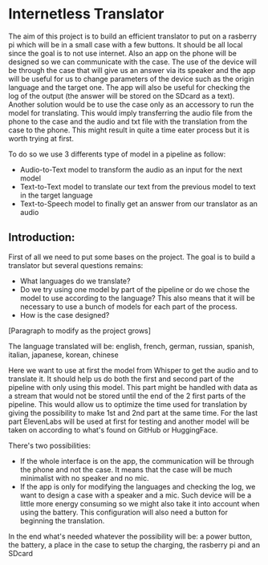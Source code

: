 # Internetless Translator
The aim of this project is to build an efficient translator to put on a rasberry pi which will be in a small case with a few buttons. It should be all local since the goal is to not use internet.
Also an app on the phone will be designed so we can communicate with the case. The use of the device will be through the case that will give us an answer via its speaker and the app will be useful for us to change parameters of the device such as the origin language and the target one. The app will also be useful for checking the log of the output (the answer will be stored on the SDcard as a text).
Another solution would be to use the case only as an accessory to run the model for translating. This would imply transferring the audio file from the phone to the case and the audio and txt file with the translation from the case to the phone. This might result in quite a time eater process but it is worth trying at first.

To do so we use 3 differents type of model in a pipeline as follow:

  - Audio-to-Text model to transform the audio as an input for the next model
  - Text-to-Text model to translate our text from the previous model to text in the target language
  - Text-to-Speech model to finally get an answer from our translator as an audio

## Introduction:

First of all we need to put some bases on the project. The goal is to build a translator but several questions remains:
- What languages do we translate?
- Do we try using one model by part of the pipeline or do we chose the model to use according to the language? This also means that it will be necessary to use a bunch of models for each part of the process.
- How is the case designed? 

[Paragraph to modify as the project grows]

The language translated will be: english, french, german, russian, spanish, italian, japanese, korean, chinese

Here we want to use at first the model from Whisper to get the audio and to translate it. It should help us do both the first and second part of the pipeline with only using this model. This part might be handled with data as a stream that would not be stored until the end of the 2 first parts of the pipeline. This would allow us to optimize the time used for translation by giving the possibility to make 1st and 2nd part at the same time. For the last part ElevenLabs will be used at first for testing and another model will be taken on according to what's found on GitHub or HuggingFace.

There's two possibilities:
- If the whole interface is on the app,  the communication will be through the phone and not the case. It means that the case will be much minimalist with no speaker and no mic.
- If the app is only for modifying the languages and checking the log, we want to design a case with a speaker and a mic. Such device will be a little more energy consuming so we might also take it into account when using the battery. This configuration will also need a button for beginning the translation.
  
In the end what's needed whatever the possibility will be: a power button, the battery, a place in the case to setup the charging, the rasberry pi and an SDcard

